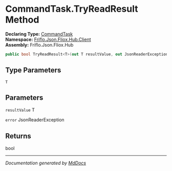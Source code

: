 ﻿<!--  
  <auto-generated>   
    The contents of this file were generated by a tool.  
    Changes to this file may be list if the file is regenerated  
  </auto-generated>   
-->

# CommandTask.TryReadResult Method

**Declaring Type:** [CommandTask](../index.md)  
**Namespace:** [Friflo.Json.Fliox.Hub.Client](../../index.md)  
**Assembly:** Friflo.Json.Fliox.Hub

```csharp
public bool TryReadResult<T>(out T resultValue, out JsonReaderException error);
```

## Type Parameters

`T`

## Parameters

`resultValue`  T

`error`  JsonReaderException

## Returns

bool

___

*Documentation generated by [MdDocs](https://github.com/ap0llo/mddocs)*
